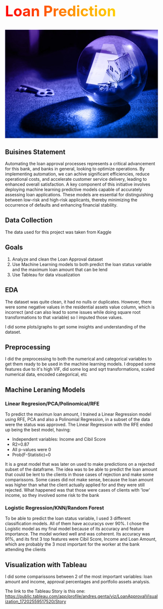 <h1 style="background: linear-gradient(to right, red, orange, yellow); -webkit-background-clip: text; color: transparent; font-weight: bold; font-size: 48px;">Loan Prediction</h1>

![Images](Images/Caratulaa.png)

## Buisines Statement

Automating the loan approval processes represents a critical advancement for this bank, and banks in general, looking to optimize operations. By implementing automation, we can achive significant efficiencies, reduce operational costs, and accelerate customer service delivery, leading to enhanced overall satisfaction. A key component of this initiative involves deploying machine learning predictive models capable of accurately assessing loan applications. These models are essential for distinguishing between low-risk and high-risk applicants, thereby minimizing the occurrence of defaults and enhancing financial stability.


## Data Collection

The data used for this project was taken from Kaggle

## Goals

1) Analyze and clean the Loan Approval dataset
2) Use Machine Learning models to both predict the loan status variable and the maximum loan amount that can be lend
3) Use Tableau for data visualization

## EDA

The dataset was quite clean, it had no nulls or duplicates. However, there were some negative values in the residential assets value column, which is incorrect (and can also lead to some issues while doing square root transformations to that variable) so I imputed those values.

I did some plots/graphs to get some insights and understanding of the dataset. 

## Preprocessing

I did the preprocessing to both the numerical and categorical variables to get them ready to be used in the machine learning models. I dropped some features due to it's high VIF, did some log and sqrt transformations, scaled numerical data, encoded categorical, etc

## Machine Leraning Models

### Linear Regresion/PCA/Polinomical/RFE

To predict the maximun loan amount, I trained a Linear Regression model using RFE, PCA and also a Polinomial Regression, in a subset of the data were the status was approved. The Linear Regression with the RFE ended up being the best model, having:

- Independent variables: Income and Cibil Score
- R2=0.87
- All p-values were 0
- Prob(F-Statistic)=0

It is a great model that was later on used to make predictions on a rejected subset of the dataframe. The idea was to be able to predict the loan amount that could be lent to the clients in those cases of rejection and make some comparissons. Some cases did not make sense, because the loan amount was higher than what the client actually applied for and they were still rejected. What happened was that those were cases of clients with 'low' income, so they involved some risk to the bank

### Logistic Regression/KNN/Random Forest

To be able to predict the loan status variable, I used 3 different classification models. All of them have accuracys over 90%. I chose the Logistic model as my final model because of its accuracy and feature importance. The model worked well and was coherent. Its accuracy was 91%, and its first 3 top features were Cibil Score, Income and Loan Amount, which are probably the 3 most important for the worker at the bank attending the clients


## Visualization with Tableau

I did some comparissons between 2 of the most important variables: loan amount and income, approval percentages and portfolio assets analysis.

The link to the Tableau Story is this one: https://public.tableau.com/app/profile/andres.genta/viz/LoanApprovalVisualization_17202559517520/Story

